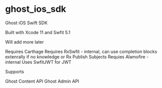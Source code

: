 # ghost_ios_sdk
Ghost iOS Swift SDK

Built with Xcode 11 and Swfit 5.1

Will add more later

Requires Carthage
Requires RxSwfit - internal, can use completion blocks extenrally if no knowledge or Rx Publish Subjects
Requies Alamofire - internal
Uses SwfitJWT for JWT

Supports

Ghost Content API
Ghost Admin API
